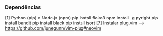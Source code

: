 ### Dependências
[1] Python (pip) e Node.js (npm)
    pip install flake8
    npm install -g pyright
    pip install bandit
    pip install black
    pip install isort
[7] Instalar plug.vim --> https://github.com/junegunn/vim-plug#neovim

